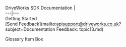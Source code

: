 DriveWorks SDK Documentation  |   
---|---  
Getting Started   
[Send Feedback](mailto:apisupport@driveworks.co.uk?subject=Documentation Feedback: topic13.md)  
  
Glossary Item Box


